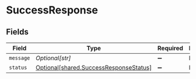# SuccessResponse


## Fields

| Field                                                                                      | Type                                                                                       | Required                                                                                   | Description                                                                                | Example                                                                                    |
| ------------------------------------------------------------------------------------------ | ------------------------------------------------------------------------------------------ | ------------------------------------------------------------------------------------------ | ------------------------------------------------------------------------------------------ | ------------------------------------------------------------------------------------------ |
| `message`                                                                                  | *Optional[str]*                                                                            | :heavy_minus_sign:                                                                         | N/A                                                                                        |                                                                                            |
| `status`                                                                                   | [Optional[shared.SuccessResponseStatus]](undefined/models/shared/successresponsestatus.md) | :heavy_minus_sign:                                                                         | N/A                                                                                        | SUCCESS                                                                                    |